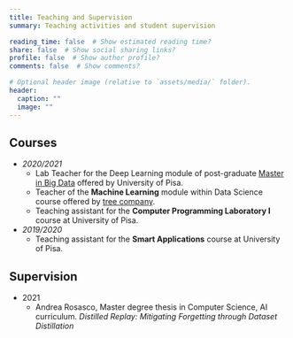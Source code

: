 ```yaml
---
title: Teaching and Supervision
summary: Teaching activities and student supervision

reading_time: false  # Show estimated reading time?
share: false  # Show social sharing links?
profile: false  # Show author profile?
comments: false  # Show comments?

# Optional header image (relative to `assets/media/` folder).
header:
  caption: ""
  image: ""
---
```


## Courses

* _2020/2021_
    + Lab Teacher for the Deep Learning module of post-graduate [Master in Big Data](https://www.masterbigdata.it/en) offered by University of Pisa.
    + Teacher of the **Machine Learning** module within Data Science course offered by [tree company](https://tree.it/corso-data-science-machine-learning/).
    + Teaching assistant for the **Computer Programming Laboratory I** course at University of Pisa.
* _2019/2020_ 
    + Teaching assistant for the **Smart Applications** course at University of Pisa.


## Supervision

* 2021
    + Andrea Rosasco, Master degree thesis in Computer Science, AI curriculum.
    *Distilled Replay: Mitigating Forgetting through Dataset Distillation*